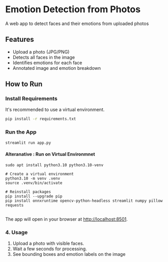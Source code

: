 # Emotion Detection from Photos

A web app to detect faces and their emotions from uploaded photos

## Features

- Upload a photo (JPG/PNG)
- Detects all faces in the image
- Identifies emotions for each face 
- Annotated image and emotion breakdown

## How to Run

### Install Requirements

It's recommended to use a virtual environment.

```bash
pip install -r requirements.txt
```

### Run the App

```bash
streamlit run app.py
```

#### Alteranative : Run on Virtual Environmnet
```
sudo apt install python3.10 python3.10-venv

# Create a virtual environment
python3.10 -m venv .venv
source .venv/bin/activate

# Reinstall packages
pip install --upgrade pip
pip install onnxruntime opencv-python-headless streamlit numpy pillow requests


```

The app will open in your browser at [http://localhost:8501](http://localhost:8501).

### 4. Usage

1. Upload a photo with visible faces.
2. Wait a few seconds for processing.
3. See bounding boxes and emotion labels on the image

